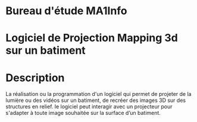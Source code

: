 # Bureau d'étude MA1Info
# Logiciel de Projection Mapping 3d sur un batiment

# Description

La réalisation ou la programmation d'un logiciel qui permet de projeter de la lumière ou des vidéos sur un batiment, de recréer des images 3D sur des structures en relief. le logiciel peut interagir avec un projecteur pour s'adapter à toute image souhaitée sur la surface d’un batiment. 






